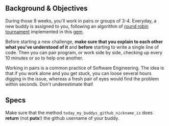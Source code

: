 ## Background & Objectives

During those 9 weeks, you'll work in pairs or groups of 3-4. Everyday, a new buddy is assigned to you, following an algorithm of [round robin tournament](http://en.wikipedia.org/wiki/Round-robin_tournament) implemented in this [gem](https://github.com/ssaunier/round_robin_tournament).

Before starting a new challenge, **make sure that you explain to each other what you've understood of it** and **before** starting to write a single line of code. Then you can pair program, or work side by side, checking up every 10 minutes or so to help one another.

Working in pairs is a common practice of Software Engineering. The idea is that if you work alone and you get stuck, you can loose several hours digging in the issue, whereas a fresh pair of eyes would find the problem within seconds. Don't underestimate that!

## Specs

Make sure that the method `today_my_buddys_github_nickname_is` does **return** (not **puts**!) the github username of your buddy.
